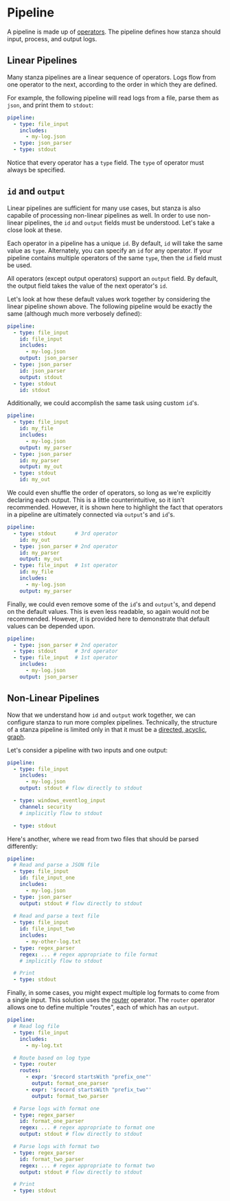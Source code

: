 # Pipeline

A pipeline is made up of [operators](/docs/operators/README.md). The pipeline defines how stanza should input, process, and output logs. 


## Linear Pipelines

Many stanza pipelines are a linear sequence of operators. Logs flow from one operator to the next, according to the order in which they are defined.

For example, the following pipeline will read logs from a file, parse them as `json`, and print them to `stdout`:
```yaml
pipeline:
  - type: file_input
    includes: 
      - my-log.json
  - type: json_parser
  - type: stdout
```

Notice that every operator has a `type` field. The `type` of operator must always be specified.


## `id` and `output`

Linear pipelines are sufficient for many use cases, but stanza is also capabile of processing non-linear pipelines as well. In order to use non-linear pipelines, the `id` and `output` fields must be understood. Let's take a close look at these.

Each operator in a pipeline has a unique `id`. By default, `id` will take the same value as `type`. Alternately, you can specify an `id` for any operator. If your pipeline contains multiple operators of the same `type`, then the `id` field must be used.

All operators (except output operators) support an `output` field. By default, the output field takes the value of the next operator's `id`.

Let's look at how these default values work together by considering the linear pipeline shown above. The following pipeline would be exactly the same (although much more verbosely defined):

```yaml
pipeline:
  - type: file_input 
    id: file_input
    includes: 
      - my-log.json
    output: json_parser
  - type: json_parser
    id: json_parser
    output: stdout
  - type: stdout
    id: stdout
```

Additionally, we could accomplish the same task using custom `id`'s.

```yaml
pipeline:
  - type: file_input
    id: my_file
    includes: 
      - my-log.json
    output: my_parser
  - type: json_parser
    id: my_parser
    output: my_out
  - type: stdout
    id: my_out
```

We could even shuffle the order of operators, so long as we're explicitly declaring each output. This is a little counterintuitive, so it isn't recommended. However, it is shown here to highlight the fact that operators in a pipeline are ultimately connected via `output`'s and `id`'s.

```yaml
pipeline:
  - type: stdout      # 3rd operator
    id: my_out
  - type: json_parser # 2nd operator
    id: my_parser
    output: my_out
  - type: file_input  # 1st operator
    id: my_file
    includes: 
      - my-log.json
    output: my_parser
```

Finally, we could even remove some of the `id`'s and `output`'s, and depend on the default values. This is even less readable, so again would not be recommended. However, it is provided here to demonstrate that default values can be depended upon.

```yaml
pipeline:
  - type: json_parser # 2nd operator
  - type: stdout      # 3rd operator
  - type: file_input  # 1st operator
    includes: 
      - my-log.json
    output: json_parser
```

## Non-Linear Pipelines

Now that we understand how `id` and `output` work together, we can configure stanza to run more complex pipelines. Technically, the structure of a stanza pipeline is limited only in that it must be a [directed, acyclic, graph](https://en.wikipedia.org/wiki/Directed_acyclic_graph).

Let's consider a pipeline with two inputs and one output:
```yaml
pipeline:
  - type: file_input
    includes: 
      - my-log.json
    output: stdout # flow directly to stdout

  - type: windows_eventlog_input
    channel: security
    # implicitly flow to stdout

  - type: stdout
```

Here's another, where we read from two files that should be parsed differently:
```yaml
pipeline:
  # Read and parse a JSON file
  - type: file_input
    id: file_input_one
    includes: 
      - my-log.json
  - type: json_parser
    output: stdout # flow directly to stdout
  
  # Read and parse a text file
  - type: file_input
    id: file_input_two
    includes: 
      - my-other-log.txt
  - type: regex_parser
    regex: ... # regex appropriate to file format
    # implicitly flow to stdout

  # Print
  - type: stdout
```

Finally, in some cases, you might expect multiple log formats to come from a single input. This solution uses the [router](/docs/operators/router.md) operator. The `router` operator allows one to define multiple "routes", each of which has an `output`.


```yaml
pipeline:
  # Read log file
  - type: file_input
    includes: 
      - my-log.txt

  # Route based on log type
  - type: router
    routes:
      - expr: '$record startsWith "prefix_one"'
        output: format_one_parser
      - expr: '$record startsWith "prefix_two"'
        output: format_two_parser

  # Parse logs with format one
  - type: regex_parser
    id: format_one_parser
    regex: ... # regex appropriate to format one
    output: stdout # flow directly to stdout

  # Parse logs with format two
  - type: regex_parser
    id: format_two_parser
    regex: ... # regex appropriate to format two
    output: stdout # flow directly to stdout

  # Print
  - type: stdout
```